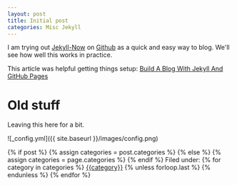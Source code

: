 ```yaml
---
layout: post
title: Initial post
categories: Misc Jekyll
---
```


I am trying out [Jekyll-Now](https://github.com/barryclark/jekyll-now) on [Github](https://github.com) as a quick and easy way to blog.  We'll see how well this works in practice.

This article was helpful getting things setup: [Build A Blog With Jekyll And GitHub Pages](https://www.smashingmagazine.com/2014/08/build-blog-jekyll-github-pages/)

# Old stuff

Leaving this here for a bit.

![_config.yml]({{ site.baseurl }}/images/config.png)

<div class="post-categories">
  {% if post %}
    {% assign categories = post.categories %}
  {% else %}
    {% assign categories = page.categories %}
  {% endif %}
  Filed under:
  {% for category in categories %}
  <a href="{{site.baseurl}}/categories/#{{category|slugize}}">{{category}}</a>
  {% unless forloop.last %}&nbsp;{% endunless %}
  {% endfor %}
</div>
